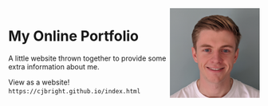 <img src="images/index/profile.png" align="right" width="180px" height="180px"/>

My Online Portfolio
===================

A little website thrown together to provide some extra information about me.

View as a website!<br>
`https://cjbright.github.io/index.html`
